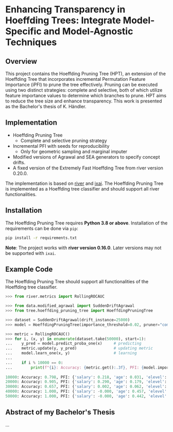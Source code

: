 # Enhancing Transparency in Hoeffding Trees: Integrate Model-Specific and Model-Agnostic Techniques

## Overview
This project contains the Hoeffding Pruning Tree (HPT), an extension of the Hoeffding Tree that incorporates incremental
Permutation Feature Importance (iPFI) to prune the tree effectively. Pruning can be executed using two distinct
strategies: complete and selective, both of which utilize feature importance values to determine which branches
to prune. HPT aims to reduce the tree size and enhance transparency. This work is presented as the Bachelor's thesis
of K. Händler.

## Implementation
- Hoeffding Pruning Tree
  - Complete and selective pruning strategy
- Incremental PFI with seeds for reproducibility
  - Only for geometric sampling and marginal imputer
- Modified versions of Agrawal and SEA generators to specify concept drifts.
- A fixed version of the Extremely Fast Hoeffding Tree from river version 0.20.0.

The implementation is based on [river](https://github.com/online-ml/river)
and [ixai](https://github.com/mmschlk/iXAI). The Hoeffding Pruning Tree is implemented as a Hoeffding tree classifier 
and should support all river functionalities.

## Installation
The Hoeffding Pruning Tree requires **Python 3.8 or above**. Installation of the requirements can be done via `pip`:
```sh
pip install -r requirements.txt 
```
**Note**: The project works with **river version 0.16.0**. Later versions may not be supported with `ixai`.

## Example Code
The Hoeffding Pruning Tree should support all functionalities of the Hoeffding tree classifier.
```python
>>> from river.metrics import RollingROCAUC

>>> from data.modified_agrawal import SuddenDriftAgrawal
>>> from tree.hoeffding_pruning_tree import HoeffdingPruningTree

>>> dataset = SuddenDriftAgrawal(drift_instance=25000)
>>> model = HoeffdingPruningTree(importance_threshold=0.02, pruner="complete")

>>> metric = RollingROCAUC()
>>> for i, (x, y) in enumerate(dataset.take(50000), start=1):
...    y_pred = model.predict_proba_one(x)     # predicting
...    metric.update(y, y_pred)                # updating metric
...    model.learn_one(x, y)                   # learning
...
...    if i % 10000 == 0:
...        print(f"{i}: Accuracy: {metric.get():.3f}, PFI: {model.importance_values}")
        
10000: Accuracy: 0.798, PFI: {'salary': 0.218, 'age': 0.031, 'elevel': 0.001, 'commission': 0.003, 'loan': 0.002, 'hvalue': -0.002, 'zipcode': 0.002, 'car': 0.006, 'hyears': 0.002}
20000: Accuracy: 0.905, PFI: {'salary': 0.290, 'age': 0.179, 'elevel': -0.001, 'commission': 0.026, 'loan': -0.001, 'hvalue': -0.001, 'zipcode': -0.001, 'car': 0.001, 'hyears': 0.002}
30000: Accuracy: 0.657, PFI: {'salary': 0.002, 'age': 0.062, 'elevel': 0.111, 'commission': -0.001, 'loan': 0.001, 'hvalue': 0.001, 'zipcode': 0.000, 'car': 0.004, 'hyears': 0.004}
40000: Accuracy: 1.000, PFI: {'salary': -0.000, 'age': 0.457, 'elevel': 0.455, 'commission': -0.000, 'loan': -0.000, 'hvalue': 0.000, 'zipcode': -0.001, 'car': -0.001, 'hyears': 0.000}
50000: Accuracy: 1.000, PFI: {'salary': -0.000, 'age': 0.442, 'elevel': 0.461, 'commission': -0.000, 'loan': -0.000, 'hvalue': 0.000, 'zipcode': -0.000, 'car': -0.000, 'hyears': 0.000}
```

## Abstract of my Bachelor's Thesis
...